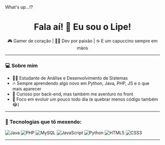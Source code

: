 What's up...!?

<h1 align="center">Fala aí! 👋 Eu sou o Lipe!</h1>

<p align="center">
  🎮 Gamer de coração | 👨‍💻 Dev por paixão | ☕ E um capuccino sempre em mãos
</p>

---

### 💻 Sobre mim

- 👨‍🎓 Estudante de Análise e Desenvolvimento de Sistemas
- 🔥 Sempre aprendendo algo novo em Python, Java, PHP, JS e o que mais aparecer
- 🚀 Curioso por back-end, mas também me aventuro no front
- 🎯 Foco em evoluir um pouco todo dia (e quebrar menos código também 😂)

---

### 🚀 Tecnologias que tô mexendo:

![Java](https://img.shields.io/badge/Java-ED8B00?style=for-the-badge&logo=java&logoColor=white)
![PHP](https://img.shields.io/badge/PHP-777BB4?style=for-the-badge&logo=php&logoColor=white)
![MySQL](https://img.shields.io/badge/MySQL-00758F?style=for-the-badge&logo=mysql&logoColor=white)
![JavaScript](https://img.shields.io/badge/JavaScript-F7DF1E?style=for-the-badge&logo=javascript&logoColor=black)
![Python](https://img.shields.io/badge/Python-3776AB?style=for-the-badge&logo=python&logoColor=white)
![HTML5](https://img.shields.io/badge/HTML5-E34F26?style=for-the-badge&logo=html5&logoColor=white)
![CSS3](https://img.shields.io/badge/CSS3-1572B6?style=for-the-badge&logo=css3&logoColor=white)

---
  
